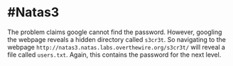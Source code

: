 #Natas3
=======

The problem claims google cannot find the password. However, googling the webpage reveals a hidden directory called ``s3cr3t``. So navigating to the webpage ``http://natas3.natas.labs.overthewire.org/s3cr3t/`` will reveal a file called ``users.txt``. Again, this contains the password for the next level.

